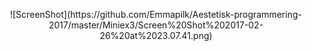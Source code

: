 <p align="center">![ScreenShot](https://github.com/Emmapilk/Aestetisk-programmering-2017/master/Miniex3/Screen%20Shot%202017-02-26%20at%2023.07.41.png)
